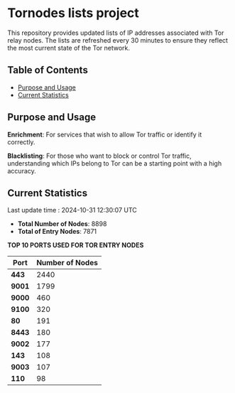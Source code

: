 # Tornodes lists project

This repository provides updated lists of IP addresses associated with Tor relay nodes. The lists are refreshed every 30 minutes to ensure they reflect the most current state of the Tor network.

## Table of Contents

- [Purpose and Usage](#purpose-and-usage)
- [Current Statistics](#current-statistics)


## Purpose and Usage

**Enrichment**: For services that wish to allow Tor traffic or identify it correctly.

**Blacklisting**: For those who want to block or control Tor traffic, understanding which IPs belong to Tor can be a starting point with a high accuracy.

## Current Statistics

Last update time : 2024-10-31 12:30:07 UTC

- **Total Number of Nodes**: 8898
- **Total of Entry Nodes**: 7871

**TOP 10 PORTS USED FOR TOR ENTRY NODES**

| **Port** | **Number of Nodes** |
|------|-----------------|
| **443**   | 2440  |
| **9001**   | 1799  |
| **9000**   | 460  |
| **9100**   | 320  |
| **80**   | 191  |
| **8443**   | 180  |
| **9002**   | 177  |
| **143**   | 108  |
| **9003**   | 107  |
| **110**   | 98  |

